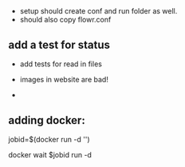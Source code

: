 ## 
- setup should create conf and run folder as well.
- should also copy flowr.conf

## add a test for status
- add tests for read in files

- images in website are bad!
- 

## adding docker:


jobid=$(docker run -d '')

docker wait $jobid run -d
